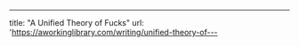 ---
title: "A Unified Theory of Fucks"
url: 'https://aworkinglibrary.com/writing/unified-theory-of---